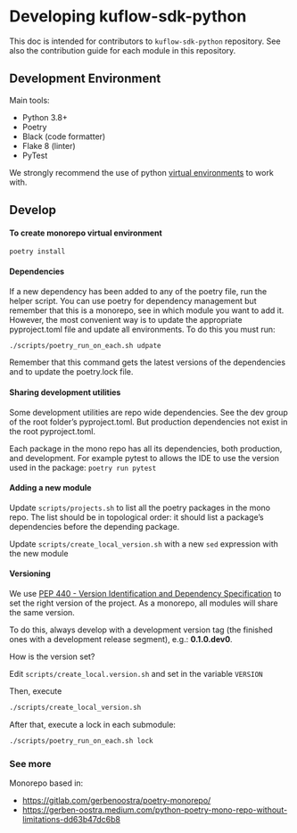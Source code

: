 # Developing kuflow-sdk-python

This doc is intended for contributors to `kuflow-sdk-python` repository. See also the contribution guide for each module in this repository.

## Development Environment

Main tools:

- Python 3.8+
- Poetry
- Black (code formatter)
- Flake 8 (linter)
- PyTest

We strongly recommend the use of python [virtual environments](https://packaging.python.org/en/latest/tutorials/installing-packages/#creating-virtual-environments) to work with.

## Develop

#### To create monorepo virtual environment

```shell
poetry install
```

#### Dependencies

If a new dependency has been added to any of the poetry file, run the helper script. You can use poetry for dependency management but remember that this is a monorepo, see in which module you want to add it. However, the most convenient way is to update the appropriate pyproject.toml file and update all environments. To do this you must run:

```bash
./scripts/poetry_run_on_each.sh udpate
```

Remember that this command gets the latest versions of the dependencies and to update the poetry.lock file.

#### Sharing development utilities

Some development utilities are repo wide dependencies. See the dev group of the root folder’s pyproject.toml. But production dependencies not exist in the root pyproject.toml.

Each package in the mono repo has all its dependencies, both production, and development. For example pytest to allows the IDE to use the version used in the package: `poetry run pytest`

#### Adding a new module

Update `scripts/projects.sh` to list all the poetry packages in the mono repo. The list should be in topological order: it should list a package’s dependencies before the depending package.

Update `scripts/create_local_version.sh` with a new `sed` expression with the new module

#### Versioning

We use [PEP 440 - Version Identification and Dependency Specification](https://peps.python.org/pep-0440/) to set the right version of the project. As a monorepo, all modules will share the same version.

To do this, always develop with a development version tag (the finished ones with a development release segment), e.g.: **0.1.0.dev0**.

How is the version set?

Edit `scripts/create_local.version.sh` and set in the variable `VERSION`

Then, execute

```bash
./scripts/create_local_version.sh
```
After that, execute a lock in each submodule:

```bash
./scripts/poetry_run_on_each.sh lock
```

### See more

Monorepo based in:

- https://gitlab.com/gerbenoostra/poetry-monorepo/
- https://gerben-oostra.medium.com/python-poetry-mono-repo-without-limitations-dd63b47dc6b8
